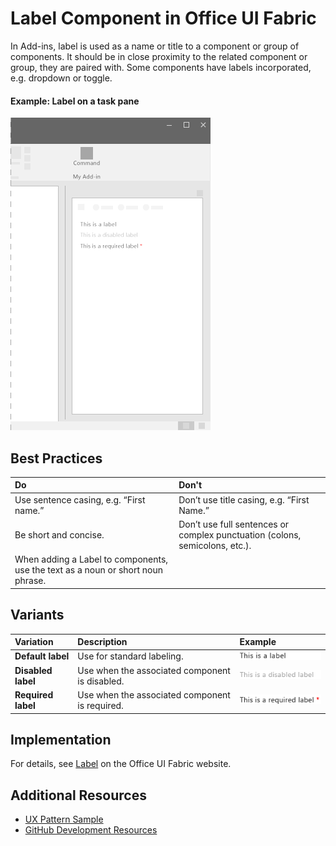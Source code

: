 # Label Component in Office UI Fabric

In Add-ins, label is used as a name or title to a component or group of components. It should be in close proximity to the related component or group, they are paired with. Some components have labels incorporated, e.g. dropdown or toggle.
  
#### Example: Label on a task pane

![An image showing the Label](../../images/overview_withApp_label.png)

## Best Practices

|**Do**|**Don't**|
|:------------|:--------------|
|Use sentence casing, e.g. “First name.”|Don’t use title casing, e.g. “First Name.”|
|Be short and concise.|Don’t use full sentences or complex punctuation (colons, semicolons, etc.).|
|When adding a Label to components, use the text as a noun or short noun phrase.| |

## Variants

|**Variation**|**Description**|**Example**|
|:------------|:--------------|:----------|
|**Default label**|Use for standard labeling.|![Default Label image](../../images/label.png)|
|**Disabled label**|Use when the associated component is disabled.|![Disabled Label image](../../images/labelDisabled.png)|
|**Required label**|Use when the associated component is required.|![Required Label image](../../images/labelRequired.png)|

## Implementation

For details, see [Label](https://dev.office.com/fabric#/components/label) on the Office UI Fabric website.

## Additional Resources
* [UX Pattern Sample](https://office.visualstudio.com/DefaultCollection/OC/_git/GettingStarted-FabricReact)
* [GitHub Development Resources](https://github.com/OfficeDev/Office-Add-in-UX-Design-Patterns-Code)